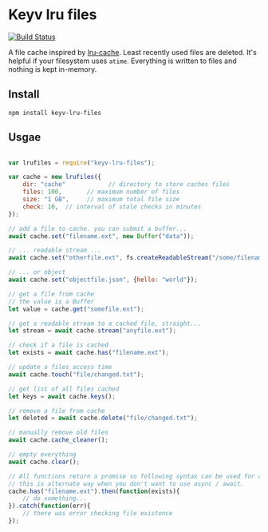 # Keyv lru files

[![Build Status](https://github.com/gumlet/keyv-lru-files/workflows/Node%20CI/badge.svg)](https://github.com/gumlet/keyv-lru-files/actions)

A file cache inspired by [lru-cache](https://github.com/isaacs/node-lru-cache).
Least recently used files are deleted. It's helpful if your filesystem uses `atime`.
Everything is written to files and nothing is kept in-memory.

## Install

````
npm install keyv-lru-files
````

## Usgae

```` javascript

var lrufiles = require("keyv-lru-files");

var cache = new lrufiles({
	dir: "cache" 			// directory to store caches files
	files: 100,       // maximum number of files
	size: "1 GB",     // maximum total file size
	check: 10,  // interval of stale checks in minutes
});

// add a file to cache. you can submit a buffer...
await cache.set("filename.ext", new Buffer("data"));

// ... readable stream ...
await cache.set("otherfile.ext", fs.createReadableStream("/some/filename.ext"));

// ... or object
await cache.set("objectfile.json", {hello: "world"});

// get a file from cache
// the value is a Buffer
let value = cache.get("somefile.ext");

// get a readable stream to a cached file, straight...
let stream = await cache.stream("anyfile.ext");

// check if a file is cached
let exists = await cache.has("filename.ext");

// update a files access time
await cache.touch("file/changed.txt");

// get list of all files cached
let keys = await cache.keys();

// remove a file from cache
let deleted = await cache.delete("file/changed.txt");

// manually remove old files
await cache.cache_cleaner();

// empty everything
await cache.clear();

// All functions return a promise so following syntax can be used for all functions
// this is alternate way when you don't want to use async / await.
cache.has("filename.ext").then(function(exists){
	// do something...
}).catch(function(err){
	// there was error checking file existence
});

````
